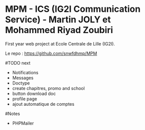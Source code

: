 # MPM - ICS (IG2I Communication Service) - Martin JOLY et Mohammed Riyad Zoubiri

First year web project at Ecole Centrale de Lille (IG2I).

Le repo : https://github.com/snwfdhmp/MPM

#TODO next

- Notifications
- Messages
- Doctype
- create chapitres, promo and school
- button download doc
- profile page
- ajout automatique de comptes

#Notes

- PHPMailer